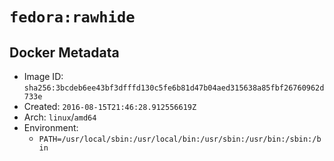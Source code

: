 # `fedora:rawhide`

## Docker Metadata

- Image ID: `sha256:3bcdeb6ee43bf3dfffd130c5fe6b81d47b04aed315638a85fbf26760962d733e`
- Created: `2016-08-15T21:46:28.912556619Z`
- Arch: `linux`/`amd64`
- Environment:
  - `PATH=/usr/local/sbin:/usr/local/bin:/usr/sbin:/usr/bin:/sbin:/bin`
